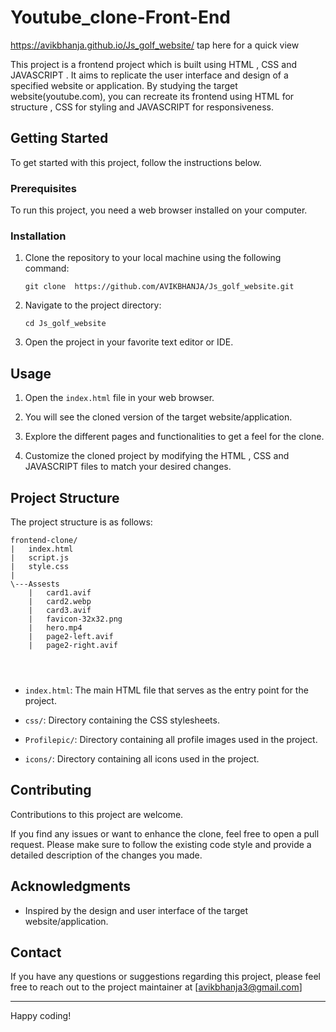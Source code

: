 # Youtube_clone-Front-End
https://avikbhanja.github.io/Js_golf_website/ tap here for a quick view

This project is a frontend project which is built using HTML , CSS and JAVASCRIPT . It aims to replicate the user interface and design of a specified website or application. By studying the target website(youtube.com), you can recreate its frontend using HTML for structure , CSS for styling and JAVASCRIPT for responsiveness.

## Getting Started
To get started with this project, follow the instructions below.

### Prerequisites
To run this project, you need a web browser installed on your computer.

### Installation
1. Clone the repository to your local machine using the following command:

   ```shell
   git clone  https://github.com/AVIKBHANJA/Js_golf_website.git
   ```

2. Navigate to the project directory:

   ```shell
   cd Js_golf_website
   ```

3. Open the project in your favorite text editor or IDE.

## Usage

1. Open the `index.html` file in your web browser.

2. You will see the cloned version of the target website/application.

3. Explore the different pages and functionalities to get a feel for the clone.

4. Customize the cloned project by modifying the HTML , CSS and JAVASCRIPT files to match your desired changes.

## Project Structure

The project structure is as follows:

```
frontend-clone/
|   index.html
|   script.js
|   style.css
|
\---Assests
    |   card1.avif
    |   card2.webp
    |   card3.avif
    |   favicon-32x32.png
    |   hero.mp4
    |   page2-left.avif
    |   page2-right.avif


        
```

- `index.html`: The main HTML file that serves as the entry point for the project.

- `css/`: Directory containing the CSS stylesheets.

- `Profilepic/`: Directory containing all profile images used in the project.
  
- `icons/`: Directory containing all icons used in the project.

## Contributing

Contributions to this project are welcome. 

If you find any issues or want to enhance the clone, feel free to open a pull request. Please make sure to follow the existing code style and provide a detailed description of the changes you made.

## Acknowledgments

- Inspired by the design and user interface of the target website/application.

## Contact

If you have any questions or suggestions regarding this project, please feel free to reach out to the project maintainer at [avikbhanja3@gmail.com]

---

Happy coding!



